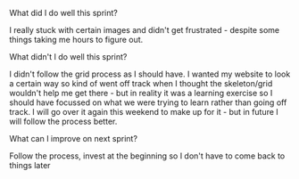 What did I do well this sprint?
    <p> I really stuck with certain images and didn't get frustrated - despite some things taking me hours to figure out. </p>
What didn't I do well this sprint?
    <p> I didn't follow the grid process as I should have. I wanted my website to look a certain way so kind of went off track
    when I thought the skeleton/grid wouldn't help me get there - but in reality it was a learning exercise so I should have focussed
    on what we were trying to learn rather than going off track. I will go over it again this weekend to make up for it - but in future I will follow the process better.  </p>
What can I improve on next sprint?
    <p> Follow the process, invest at the beginning so I don't have to come back to things later </p>
